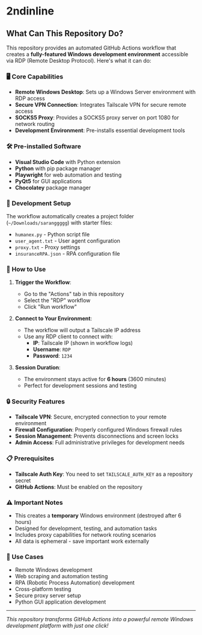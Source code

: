# 2ndinline

## What Can This Repository Do?

This repository provides an automated GitHub Actions workflow that creates a **fully-featured Windows development environment** accessible via RDP (Remote Desktop Protocol). Here's what it can do:

### 🖥️ Core Capabilities

- **Remote Windows Desktop**: Sets up a Windows Server environment with RDP access
- **Secure VPN Connection**: Integrates Tailscale VPN for secure remote access
- **SOCKS5 Proxy**: Provides a SOCKS5 proxy server on port 1080 for network routing
- **Development Environment**: Pre-installs essential development tools

### 🛠️ Pre-installed Software

- **Visual Studio Code** with Python extension
- **Python** with pip package manager
- **Playwright** for web automation and testing
- **PyQt5** for GUI applications
- **Chocolatey** package manager

### 🔧 Development Setup

The workflow automatically creates a project folder (`~/Downloads/saranggggg`) with starter files:
- `humanex.py` - Python script file
- `user_agent.txt` - User agent configuration
- `proxy.txt` - Proxy settings
- `insuranceRPA.json` - RPA configuration file

### 🚀 How to Use

1. **Trigger the Workflow**:
   - Go to the "Actions" tab in this repository
   - Select the "RDP" workflow
   - Click "Run workflow"

2. **Connect to Your Environment**:
   - The workflow will output a Tailscale IP address
   - Use any RDP client to connect with:
     - **IP**: Tailscale IP (shown in workflow logs)
     - **Username**: `RDP`
     - **Password**: `1234`

3. **Session Duration**:
   - The environment stays active for **6 hours** (3600 minutes)
   - Perfect for development sessions and testing

### 🔒 Security Features

- **Tailscale VPN**: Secure, encrypted connection to your remote environment
- **Firewall Configuration**: Properly configured Windows firewall rules
- **Session Management**: Prevents disconnections and screen locks
- **Admin Access**: Full administrative privileges for development needs

### 📋 Prerequisites

- **Tailscale Auth Key**: You need to set `TAILSCALE_AUTH_KEY` as a repository secret
- **GitHub Actions**: Must be enabled on the repository

### ⚠️ Important Notes

- This creates a **temporary** Windows environment (destroyed after 6 hours)
- Designed for development, testing, and automation tasks
- Includes proxy capabilities for network routing scenarios
- All data is ephemeral - save important work externally

### 🎯 Use Cases

- Remote Windows development
- Web scraping and automation testing
- RPA (Robotic Process Automation) development
- Cross-platform testing
- Secure proxy server setup
- Python GUI application development

---

*This repository transforms GitHub Actions into a powerful remote Windows development platform with just one click!*